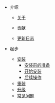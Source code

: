 - 介绍
  - [关于](/)

  - [贡献](/contribute)

  - [更新日志](/releases)

- 起步
  - [安装](/install)
    - [安装前的准备](/install?id=安装前的准备)
    - [开始安装](install?id=开始安装)
    - [后续操作](install?id=后续操作)
  - [重装](/reinstall)
  - [升级](/update)
  - [常见问题](/faq)
    

